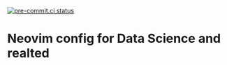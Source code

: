[![pre-commit.ci status](https://results.pre-commit.ci/badge/github/specter119/nvim-config.lua/main.svg)](https://results.pre-commit.ci/latest/github/specter119/nvim-config.lua/main)

# Neovim config for Data Science and realted
